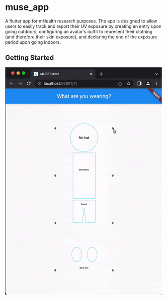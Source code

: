 # muse_app

A flutter app for mHealth research purposes. The app is designed to allow users to easily track and report their UV exposure by creating an entry upon going outdoors, configuring an avatar's outfit to represent their clothing (and therefore their skin exposure), and declaring the end of the exposure period upon going indoors.

## Getting Started

![GIF Demo of app in action](demo.gif)


